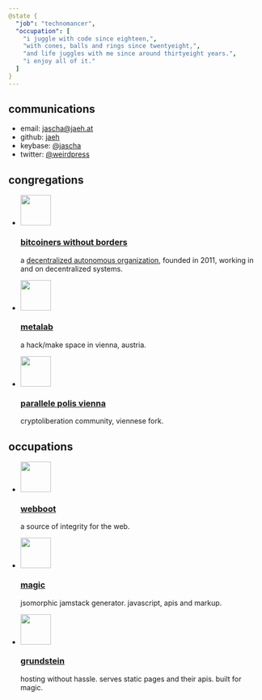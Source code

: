 ```yaml
---
@state {
  "job": "technomancer",
  "occupation": [
    "i juggle with code since eighteen,",
    "with cones, balls and rings since twentyeight,",
    "and life juggles with me since around thirtyeight years.",
    "i enjoy all of it."
  ]
}
---
```


<div class="section communications">

## communications

* email: [jascha@jaeh.at](mailto:jascha@jaeh.at)
* github: [jaeh](https://github.com/jaeh)
* keybase: [@jascha](https://keybase.io/jascha)
* twitter: [@weirdpress](https://twitter.com/weirdpress)

</div>

<div class="section congregations">

## congregations

* <Img width="60" height="60" src="/img/congregations/bwb.png"></Img>
  ### [bitcoiners without borders](https://bwb.is)
  a [decentralized autonomous organization](https://en.wikipedia.org/wiki/Decentralized_Autonomous_Organization),
  founded in 2011,
  working in and on decentralized systems.

* <Img width="60" height="60" src="/img/congregations/metalab.png"></Img>
  ### [metalab](https://metalab.at)
  a hack/make space in vienna, austria.

* <Img width="60" height="60" src="/img/congregations/parallele.png"></Img>
  ### [parallele polis vienna](https://parallele.at)
  cryptoliberation community, viennese fork.

</div>

<div class="section occupations">

## occupations

* <Img width="60" height="60" src="/img/occupations/webboot.png"></Img>
  ### [webboot](https://webboot.org)
  a source of integrity for the web.

* <Img width="60" height="60" src="/img/occupations/magic.png"></Img>
  ### [magic](https://magic.github.io)
  jsomorphic jamstack generator. javascript, apis and markup.

* <Img width="60" height="60" src="/img/occupations/grundstein.png"></Img>
  ### [grundstein](https://grundstein.it)
  hosting without hassle. serves static pages and their apis. built for magic.

</div>
